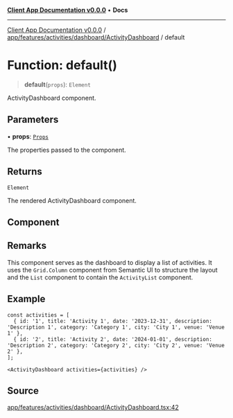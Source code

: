 [**Client App Documentation v0.0.0**](../../../../../../README.md) • **Docs**

***

[Client App Documentation v0.0.0](../../../../../../README.md) / [app/features/activities/dashboard/ActivityDashboard](../README.md) / default

# Function: default()

> **default**(`props`): `Element`

ActivityDashboard component.

## Parameters

• **props**: [`Props`](../interfaces/Props.md)

The properties passed to the component.

## Returns

`Element`

The rendered ActivityDashboard component.

## Component

## Remarks

This component serves as the dashboard to display a list of activities.
It uses the `Grid.Column` component from Semantic UI to structure the layout
and the `List` component to contain the `ActivityList` component.

## Example

```tsx
const activities = [
  { id: '1', title: 'Activity 1', date: '2023-12-31', description: 'Description 1', category: 'Category 1', city: 'City 1', venue: 'Venue 1' },
  { id: '2', title: 'Activity 2', date: '2024-01-01', description: 'Description 2', category: 'Category 2', city: 'City 2', venue: 'Venue 2' },
];

<ActivityDashboard activities={activities} />
```

## Source

[app/features/activities/dashboard/ActivityDashboard.tsx:42](https://github.com/jimmykurian/Reactivities/blob/4ab199bddea0052df810fe9ea0493ff906b43566/client-app/src/app/features/activities/dashboard/ActivityDashboard.tsx#L42)
